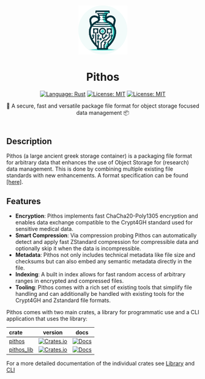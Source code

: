 <!--
<div style="display: flex; align-items: center; justify-content: center;">
    <img src="./assets/pithos_logo.png" style="height: 8rem; width: 8rem;">
    <p style="serif; font-size: 6rem; margin: 2rem;">Pithos</p>
</div>
-->
<p align="center">
    <img src="./assets/pithos_logo.png" style="height: 8rem; width: 8rem;">
</p>

<h1 align="center">Pithos</h1>

<p align="center">
     <a href="https://www.rust-lang.org/"><img src="https://img.shields.io/badge/built_with-Rust-dca282.svg" alt="Language: Rust"></a>
     <a href="https://github.com/ArunaStorage/aruna-file/blob/main/LICENSE"><img src="https://img.shields.io/badge/License-MIT-brightgreen.svg" alt="License: MIT"></a>
     <a href="#"><img src="https://github.com/ArunaStorage/aruna-file/actions/workflows/push.yaml/badge.svg" alt="License: MIT"></a>
</p>

<p align="center">🔑 A secure, fast and versatile package file format for object storage focused data management 📦</p>
<div style="margin-top: 3rem"><div/>

## Description

Pithos (a large ancient greek storage container) is a packaging file format for arbitrary data that enhances the use of Object Storage for (research) data management. This is done by combining multiple existing file standards with new enhancements. A format specification can be found [[here]](./spec/SPECIFICATION.md).

## Features

- **Encryption**: Pithos implements fast ChaCha20-Poly1305 encryption and enables data exchange compatible to the Crypt4GH standard used for sensitive medical data.
- **Smart Compression**: Via compression probing Pithos can automatically detect and apply fast ZStandard compression for compressible data and optionally skip it when the data is incompressible.
- **Metadata**: Pithos not only includes technical metadata like file size and checksums but can also embed any semantic metadata directly in the file.
- **Indexing**: A built in index allows for fast random access of arbitrary ranges in encrypted and compressed files.
- **Tooling**: Pithos comes with a rich set of existing tools that simplify file handling and can additionally be handled with existing tools for the Crypt4GH and Zstandard file formats.

Pithos comes with two main crates, a library for programmatic use and a CLI application that uses the library:

| crate                      |                                           version                                           |                                 docs                                 |
| :------------------------- | :-----------------------------------------------------------------------------------------: | :------------------------------------------------------------------: |
| [pithos](./crates/pithos/)       |    [![Crates.io](https://img.shields.io/crates/v/pithos.svg)](https://crates.io/crates/pithos)    |    [![Docs](https://docs.rs/pithos/badge.svg)](https://docs.rs/pithos/)    |
| [pithos_lib](./crates/pithos_lib/)       |    [![Crates.io](https://img.shields.io/crates/v/pithos_lib.svg)](https://crates.io/crates/pithos_lib)    |    [![Docs](https://docs.rs/pithos_lib/badge.svg)](https://docs.rs/pithos_lib/)    |


For a more detailed documentation of the individual crates see [Library](./crates/pithos_lib/README.md) and [CLI](./crates/pithos/README.md)
